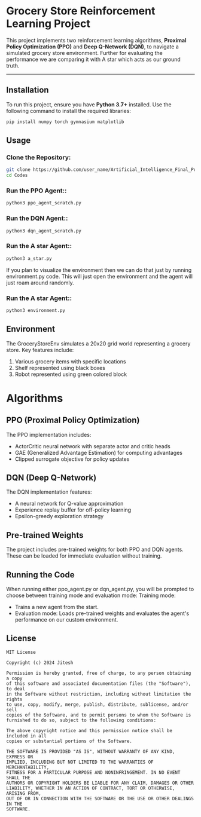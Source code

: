 # Grocery Store Reinforcement Learning Project

This project implements two reinforcement learning algorithms, **Proximal Policy Optimization (PPO)** and **Deep Q-Network (DQN)**, to navigate a simulated grocery store environment. Further for evaluating the performance we are comparing it with A star which acts as our ground truth.

---

## Installation

To run this project, ensure you have **Python 3.7+** installed. Use the following command to install the required libraries:

```bash
pip install numpy torch gymnasium matplotlib
```

## Usage

### Clone the Repository:

```bash
git clone https://github.com/user_name/Artificial_Intelligence_Final_Project.git)
cd Codes
```

### Run the PPO Agent::

```bash
python3 ppo_agent_scratch.py
```

### Run the DQN Agent::

```bash
python3 dqn_agent_scratch.py
```

### Run the A star Agent::

```bash
python3 a_star.py
```
If you plan to visualize the environment then we can do that just by running environment.py code. This will just open the environment and the agent will just roam around randomly.
### Run the A star Agent::

```bash
python3 environment.py
```

## Environment

The GroceryStoreEnv simulates a 20x20 grid world representing a grocery store. Key features include:

1. Various grocery items with specific locations
2. Shelf represented using black boxes
3. Robot represented using green colored block

# Algorithms

## PPO (Proximal Policy Optimization)

The PPO implementation includes:

- ActorCritic neural network with separate actor and critic heads
- GAE (Generalized Advantage Estimation) for computing advantages
- Clipped surrogate objective for policy updates

## DQN (Deep Q-Network)

The DQN implementation features:

- A neural network for Q-value approximation
- Experience replay buffer for off-policy learning
- Epsilon-greedy exploration strategy

## Pre-trained Weights

The project includes pre-trained weights for both PPO and DQN agents. These can be loaded for immediate evaluation without training.

## Running the Code

When running either ppo_agent.py or dqn_agent.py, you will be prompted to choose between training mode and evaluation mode:
Training mode:

- Trains a new agent from the start.
- Evaluation mode: Loads pre-trained weights and evaluates the agent's performance on our custom environment.

## License

```
MIT License

Copyright (c) 2024 Jitesh

Permission is hereby granted, free of charge, to any person obtaining a copy
of this software and associated documentation files (the "Software"), to deal
in the Software without restriction, including without limitation the rights
to use, copy, modify, merge, publish, distribute, sublicense, and/or sell
copies of the Software, and to permit persons to whom the Software is
furnished to do so, subject to the following conditions:

The above copyright notice and this permission notice shall be included in all
copies or substantial portions of the Software.

THE SOFTWARE IS PROVIDED "AS IS", WITHOUT WARRANTY OF ANY KIND, EXPRESS OR
IMPLIED, INCLUDING BUT NOT LIMITED TO THE WARRANTIES OF MERCHANTABILITY,
FITNESS FOR A PARTICULAR PURPOSE AND NONINFRINGEMENT. IN NO EVENT SHALL THE
AUTHORS OR COPYRIGHT HOLDERS BE LIABLE FOR ANY CLAIM, DAMAGES OR OTHER
LIABILITY, WHETHER IN AN ACTION OF CONTRACT, TORT OR OTHERWISE, ARISING FROM,
OUT OF OR IN CONNECTION WITH THE SOFTWARE OR THE USE OR OTHER DEALINGS IN THE
SOFTWARE.
```
